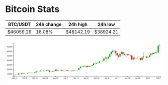 # Bitcoin Stats

BTC/USDT|24h change|24h high|24h low|
|---|---|---|---|
|$46059.29|18.08%|$48142.19|$38924.21|

<img src="./chart.svg">
